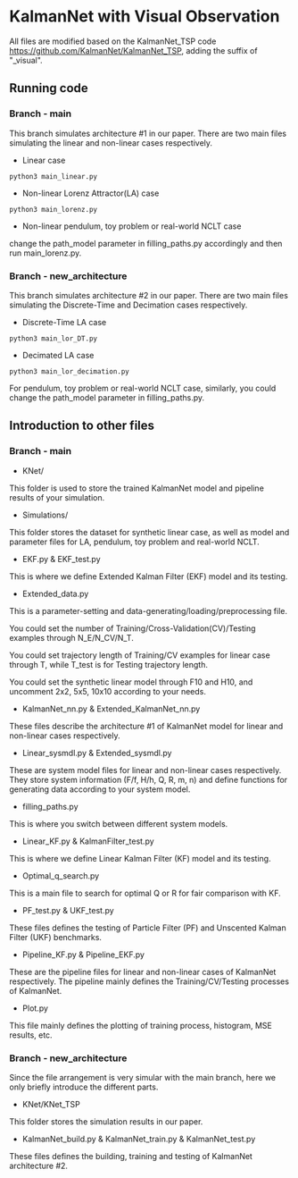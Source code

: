 # KalmanNet with Visual Observation

All files are modified based on the KalmanNet_TSP code https://github.com/KalmanNet/KalmanNet_TSP, adding the suffix of "_visual".

## Running code

### Branch - main

This branch simulates architecture #1 in our paper. There are two main files simulating the linear and non-linear cases respectively.

* Linear case

```
python3 main_linear.py
```

* Non-linear Lorenz Attractor(LA) case

```
python3 main_lorenz.py
```

* Non-linear pendulum, toy problem or real-world NCLT case

change the path_model parameter in filling_paths.py accordingly and then run main_lorenz.py.


### Branch - new_architecture

This branch simulates architecture #2 in our paper. There are two main files simulating the Discrete-Time and Decimation cases respectively.

* Discrete-Time LA case

```
python3 main_lor_DT.py
```

* Decimated LA case

```
python3 main_lor_decimation.py
```

For pendulum, toy problem or real-world NCLT case, similarly, you could change the path_model parameter in filling_paths.py.


## Introduction to other files

### Branch - main

* KNet/

This folder is used to store the trained KalmanNet model and pipeline results of your simulation.

* Simulations/

This folder stores the dataset for synthetic linear case, as well as model and parameter files for LA, pendulum, toy problem and real-world NCLT.

* EKF.py & EKF_test.py

This is where we define Extended Kalman Filter (EKF) model and its testing.

* Extended_data.py

This is a parameter-setting and data-generating/loading/preprocessing file.

You could set the number of Training/Cross-Validation(CV)/Testing examples through N_E/N_CV/N_T.

You could set trajectory length of Training/CV examples for linear case through T, while T_test is for Testing trajectory length.

You could set the synthetic linear model through F10 and H10, and uncomment 2x2, 5x5, 10x10 according to your needs.

* KalmanNet_nn.py & Extended_KalmanNet_nn.py

These files describe the architecture #1 of KalmanNet model for linear and non-linear cases respectively.

* Linear_sysmdl.py & Extended_sysmdl.py

These are system model files for linear and non-linear cases respectively. They store system information (F/f, H/h, Q, R, m, n) and define functions for generating data according to your system model.

* filling_paths.py

This is where you switch between different system models.

* Linear_KF.py & KalmanFilter_test.py

This is where we define Linear Kalman Filter (KF) model and its testing.

* Optimal_q_search.py

This is a main file to search for optimal Q or R for fair comparison with KF.

* PF_test.py & UKF_test.py

These files defines the testing of Particle Filter (PF) and Unscented Kalman Filter (UKF) benchmarks.

* Pipeline_KF.py & Pipeline_EKF.py

These are the pipeline files for linear and non-linear cases of KalmanNet respectively. The pipeline mainly defines the Training/CV/Testing processes of KalmanNet.

* Plot.py

This file mainly defines the plotting of training process, histogram, MSE results, etc.

### Branch - new_architecture

Since the file arrangement is very simular with the main branch, here we only briefly introduce the different parts.

* KNet/KNet_TSP

This folder stores the simulation results in our paper.

* KalmanNet_build.py & KalmanNet_train.py & KalmanNet_test.py

These files defines the building, training and testing of KalmanNet architecture #2.





